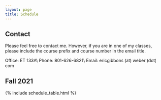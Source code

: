 ```yaml
---
layout: page
title: Schedule
---
```


## Contact

Please feel free to contact me.  However, if you are in one of my classes, please include the course prefix and course number in the email title.

Office:  ET 133A\\
Phone:  801-626-6821\\
Email:  ericgibbons (at) weber (dot) com

## Fall 2021

{% include schedule_table.html %}

<head>
  <link rel="import" href="schedule_table.html">
</head>